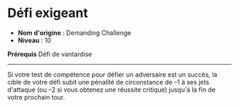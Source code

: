 # Défi exigeant

 * **Nom d'origine** : Demanding Challenge
 * **Niveau** : 10


<p><span id="ctl00_MainContent_DetailedOutput"><strong>Prérequis</strong> Défi de vantardise<br></span></p>
<hr>
<p>Si votre test de compétence pour défier un adversaire est un succès, la cible de votre défi subit une pénalité de circonstance de –1 à ses jets d'attaque (ou –2 si vous obtenez une réussite critique) jusqu'à la fin de votre prochain tour.&nbsp;</p>